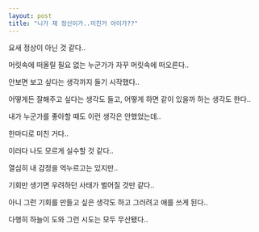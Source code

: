 ```yaml
---
layout: post
title: "니가 제 정신이가..미친거 아이가??"
---
```


요새 정상이 아닌 것 같다..

머릿속에 떠올릴 필요 없는 누군가가 자꾸 머릿속에 떠오른다..

안보면 보고 싶다는 생각까지 들기 시작했다..

어떻게든 잘해주고 싶다는 생각도 들고, 어떻게 하면 같이 있을까 하는 생각도 한다..

내가 누군가를 좋아할 때도 이런 생각은 안했었는데..

한마디로 미친 거다..

이러다 나도 모르게 실수할 것 같다..

열심히 내 감정을 억누르고는 있지만..

기회만 생기면 우려하던 사태가 벌어질 것만 같다..

아니 그런 기회를 만들고 싶은 생각도 하고 그러려고 애를 쓰게 된다..

다행히 하늘이 도와 그런 시도는 모두 무산됐다..



